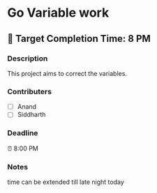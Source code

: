 # Go Variable work

## 🎯 Target Completion Time: 8 PM

### Description
This project aims to correct the variables.

### Contributers
- [ ] Anand
- [ ] Siddharth

### Deadline
⏰ 8:00 PM

### Notes
time can be extended till late night today


